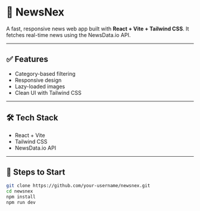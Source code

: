 # 📰 NewsNex

A fast, responsive news web app built with **React + Vite + Tailwind CSS**. It fetches real-time news using the NewsData.io API.

---

## ✅ Features

- Category-based filtering  
- Responsive design  
- Lazy-loaded images  
- Clean UI with Tailwind CSS  

---

## 🛠 Tech Stack

- React + Vite  
- Tailwind CSS  
- NewsData.io API  

---

## 🚀 Steps to Start

```bash
git clone https://github.com/your-username/newsnex.git
cd newsnex
npm install
npm run dev


 
 
